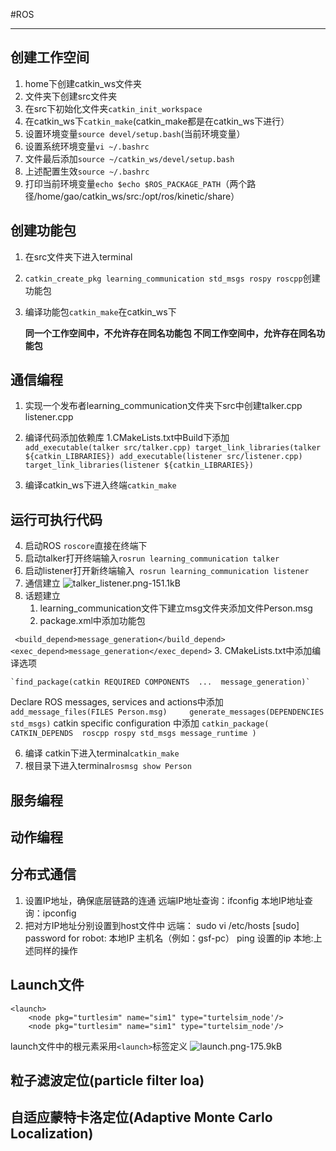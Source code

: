#ROS

---
## 创建工作空间

 1. home下创建catkin_ws文件夹
 2. 文件夹下创建src文件夹
 3. 在src下初始化文件夹`catkin_init_workspace`
 4. 在catkin_ws下`catkin_make`(catkin_make都是在catkin_ws下进行）
 5. 设置环境变量`source devel/setup.bash`(当前环境变量）
 6. 设置系统环境变量`vi ~/.bashrc`
 7. 文件最后添加`source ~/catkin_ws/devel/setup.bash`
 8. 上述配置生效`source ~/.bashrc`
 9. 打印当前环境变量`echo $echo $ROS_PACKAGE_PATH`（两个路径/home/gao/catkin_ws/src:/opt/ros/kinetic/share）  


## 创建功能包

 1. 在src文件夹下进入terminal
 2. `catkin_create_pkg learning_communication std_msgs rospy roscpp`创建功能包
 3. 编译功能包`catkin_make`在catkin_ws下

    **同一个工作空间中，不允许存在同名功能包
    不同工作空间中，允许存在同名功能包**

## 通信编程

 1. 实现一个发布者learning_communication文件夹下src中创建talker.cpp   listener.cpp
 2. 编译代码添加依赖库
    1.CMakeLists.txt中Build下添加
        `add_executable(talker src/talker.cpp)
         target_link_libraries(talker ${catkin_LIBRARIES})
        add_executable(listener src/listener.cpp)
         target_link_libraries(listener ${catkin_LIBRARIES})`
    
 3. 编译catkin_ws下进入终端`catkin_make`

## 运行可执行代码
 4. 启动ROS  `roscore`直接在终端下
 5. 启动talker打开终端输入`rosrun learning_communication talker`
 6. 启动listener打开新终端输入` rosrun learning_communication listener`
 7. 通信建立
![talker_listener.png-151.1kB](https://cdn.jsdelivr.net/gh/GaoSHF/7011/blogs/202205/talker_listener.png )
 8. 话题建立
    1. learning_communication文件下建立msg文件夹添加文件Person.msg
    2. package.xml中添加功能包

   ` <build_depend>message_generation</build_depend>
  <exec_depend>message_generation</exec_depend>`
    3. CMakeLists.txt中添加编译选项

    `find_package(catkin REQUIRED COMPONENTS  ...  message_generation)`

 Declare ROS messages, services and actions中添加
    `add_message_files(FILES Person.msg)    
    generate_messages(DEPENDENCIES std_msgs)`
catkin specific configuration 中添加
`catkin_package(
CATKIN_DEPENDS  roscpp rospy std_msgs message_runtime
)`

 6. 编译
    catkin下进入terminal`catkin_make`
 7. 根目录下进入terminal`rosmsg show Person`

## 服务编程
## 动作编程
## 分布式通信

 1. 设置IP地址，确保底层链路的连通
     远端IP地址查询：ifconfig
     本地IP地址查询：ipconfig
 2. 把对方IP地址分别设置到host文件中
    远端：
    sudo vi /etc/hosts
    [sudo] password for robot:
    本地IP   主机名（例如：gsf-pc）
    ping 设置的ip
    本地:上述同样的操作

## Launch文件

    <launch>
        <node pkg="turtlesim" name="sim1" type="turtelsim_node'/>
        <node pkg="turtlesim" name="sim1" type="turtelsim_node'/>

launch文件中的根元素采用`<launch>`标签定义
![launch.png-175.9kB](https://cdn.jsdelivr.net/gh/GaoSHF/7011/blogs/202205/launch.png)

## 粒子滤波定位(particle filter loa)

## 自适应蒙特卡洛定位(Adaptive Monte Carlo Localization)
